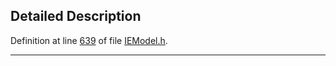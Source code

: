 ## Detailed Description

Definition at line <a href="IEModel_8h-source.md#l00639" class="el">639</a> of file <a href="IEModel_8h-source.md" class="el">IEModel.h</a>.

------------------------------------------------------------------------

